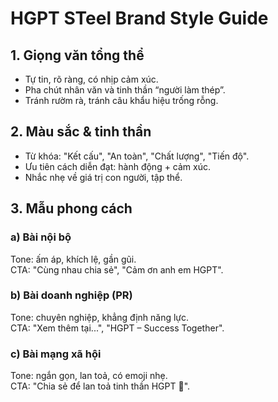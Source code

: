 # HGPT STeel Brand Style Guide

## 1. Giọng văn tổng thể
- Tự tin, rõ ràng, có nhịp cảm xúc.
- Pha chút nhân văn và tinh thần “người làm thép”.
- Tránh rườm rà, tránh câu khẩu hiệu trống rỗng.

## 2. Màu sắc & tinh thần
- Từ khóa: "Kết cấu", "An toàn", "Chất lượng", "Tiến độ".
- Ưu tiên cách diễn đạt: hành động + cảm xúc.
- Nhắc nhẹ về giá trị con người, tập thể.

## 3. Mẫu phong cách
### a) Bài nội bộ
Tone: ấm áp, khích lệ, gần gũi.  
CTA: "Cùng nhau chia sẻ", "Cảm ơn anh em HGPT".

### b) Bài doanh nghiệp (PR)
Tone: chuyên nghiệp, khẳng định năng lực.  
CTA: "Xem thêm tại...", "HGPT – Success Together".

### c) Bài mạng xã hội
Tone: ngắn gọn, lan toả, có emoji nhẹ.  
CTA: "Chia sẻ để lan toả tinh thần HGPT 💪".
